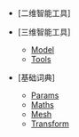 <!-- docs/_sidebar.md -->
* [二维智能工具]

* [三维智能工具]
    * [Model](Markdown\SPITool_Model.md)
    * [Tools](Markdown\SPITool_Toos.md)

* [基础词典]
    * [Params](Markdown\Params.md)
    * [Maths](Markdown\Maths.md)
    * [Mesh](Markdown\Mesh.md)
    * [Transform](Markdown\transform.md)